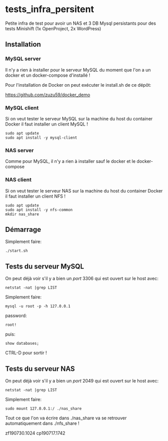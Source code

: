 # tests_infra_persitent
Petite infra de test pour avoir un NAS et 3 DB Mysql  persistants pour des tests Minishift (1x OpenProject, 2x WordPress)

## Installation
### MySQL server
Il n'y a rien à installer pour le serveur MySQL du moment que l'on a un docker et un docker-compose d'installé !

Pour l'installation de Docker on peut exécuter le install.sh de ce dépôt:

https://github.com/zuzu59/docker_demo


### MySQL client
Si on veut tester le serveur MySQL sur la machine du host du container Docker il faut installer un client MySQL !

```
sudo apt update
sudo apt install -y mysql-client
```

### NAS server
Comme pour MySQL, il n'y a rien à installer sauf le docker et le docker-compose


### NAS client
Si on veut tester le serveur NAS sur la machine du host du container Docker il faut installer un client NFS !

```
sudo apt update
sudo apt install -y nfs-common
mkdir nas_share
```



## Démarrage
Simplement faire:

```
./start.sh
```


## Tests du serveur MySQL
On peut déjà voir s'il y a bien un *port* 3306 qui est ouvert sur le host avec:

```
netstat -nat |grep LIST
```

Simplement faire:

```
mysql -u root -p -h 127.0.0.1
```

password:
```
root!
```

puis:

```
show databases;
```

CTRL-D pour sortir !



## Tests du serveur NAS
On peut déjà voir s'il y a bien un *port* 2049 qui est ouvert sur le host avec:

```
netstat -nat |grep LIST
```

Simplement faire:

```
sudo mount 127.0.0.1:/ ./nas_share
```

Tout ce que l'on va écrire dans ./nas_share va se retrouver automatiquement dans ./nfs_share !




zf190730.1024
cp190717.1742
